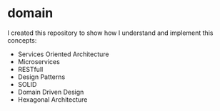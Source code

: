 # domain
I created this repository to show how I understand and implement this concepts:
- Services Oriented Architecture
- Microservices
- RESTfull
- Design Patterns
- SOLID
- Domain Driven Design
- Hexagonal Architecture
